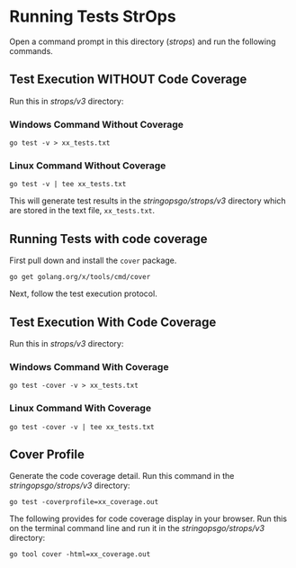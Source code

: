 # Running Tests StrOps

Open a command prompt in this directory (*strops*) and run the
following commands.

## Test Execution WITHOUT Code Coverage
Run this in *strops/v3* directory:

### Windows Command Without Coverage
  `go test -v > xx_tests.txt`

### Linux Command Without Coverage
`go test -v | tee xx_tests.txt`

This will generate test results in the *stringopsgo/strops/v3* 
directory which are stored in the text file, `xx_tests.txt`. 

## Running Tests with code coverage

First pull down and install the `cover` package.
 
`go get golang.org/x/tools/cmd/cover`
  
Next, follow the test execution protocol.  
  
## Test Execution With Code Coverage
Run this in *strops/v3* directory:

### Windows Command With Coverage
`go test -cover -v > xx_tests.txt`

### Linux Command With Coverage
`go test -cover -v | tee xx_tests.txt`


## Cover Profile

Generate the code coverage detail. Run this command
in the *stringopsgo/strops/v3* directory:

`go test -coverprofile=xx_coverage.out`


The following provides for code coverage display in your
browser. Run this on the terminal command line and run it
in the *stringopsgo/strops/v3* directory:

`go tool cover -html=xx_coverage.out`